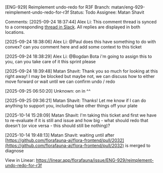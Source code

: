 
[ENG-929] Reimplement undo-redo for R3F
Branch: matan/eng-929-reimplement-undo-redo-for-r3f
Status: Todo
Assignee: Matan Shavit

Comments:
[2025-09-24 18:37:44] Alex Li:
This comment thread is synced to a corresponding [thread in Slack](https://floraflorafaunafauna.slack.com/archives/C090K2SK38R/p1758753463031319). All replies are displayed in both locations.

[2025-09-24 18:38:06] Alex Li:
@Paul does this have something to do with convex? can you comment here and add some context to this ticket

[2025-09-24 18:38:29] Alex Li:
@Bogdan Bota i'm going to assign this to you, can you take care of it this sprint please

[2025-09-24 18:39:48] Matan Shavit:
Thank you so much for looking at this right  away! I may be blocked but maybe not, we can discuss how to either move forward or wait until we can confirm undo / redo

[2025-09-25 06:50:20] Unknown:
on in ^^

[2025-09-25 09:36:21] Matan Shavit:
Thanks! Let me know if I can do anything to support you, including take other things off your plate

[2025-10-14 15:28:09] Matan Shavit:
I'm taking this ticket and first we have to re-evaluate if it is still and issue and how big - what should redo that doesn't (or vice versa - this should still be nothing)?

[2025-10-14 19:48:13] Matan Shavit:
waiting until after [https://github.com/florafauna-ai/flora-frontend/pull/2032](https://github.com/florafauna-ai/flora-frontend/pull/2032) is merged to diagnose


View in Linear: https://linear.app/florafauna/issue/ENG-929/reimplement-undo-redo-for-r3f
